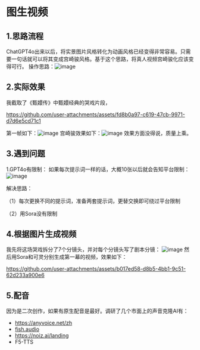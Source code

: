 # 图生视频
## 1.思路流程
ChatGPT4o出来以后，将实景图片风格转化为动画风格已经变得非常容易。只需要一句话就可以将其变成宫崎骏风格。基于这个思路，将真人视频宫崎骏化应该变得可行。
操作思路：![image](https://github.com/user-attachments/assets/b39d4390-2b39-41d0-9f3e-3c2338bdde88)


## 2.实际效果
我截取了《甄嬛传》中甄嬛经典的哭戏片段，

https://github.com/user-attachments/assets/fd8b0a97-c619-47cb-9971-d7d6e5cd71c1

第一帧如下：![image](https://github.com/user-attachments/assets/44d186b2-21c8-43ca-a458-a3ce2775c84b)
宫崎骏效果如下：![image](https://github.com/user-attachments/assets/0a1e271e-fe5e-4c32-b8ad-7a5766d5aeee)
效果方面没得说，质量上乘。
## 3.遇到问题
1.GPT4o有限制：
如果每次提示词一样的话，大概10张以后就会告知平台限制：
![image](https://github.com/user-attachments/assets/481b16dd-a9af-4abb-8062-5a435f0061f5)

解决思路：

（1）每次更换不同的提示词，准备两套提示词，更替交换即可绕过平台限制

（2）用Sora没有限制
## 4.根据图片生成视频
我先将这场哭戏拆分了7个分镜头，并对每个分镜头写了剧本分镜：
![image](https://github.com/user-attachments/assets/f6139c5d-34de-4ae2-b4ad-747a1f982d5a)
然后用Sora和可灵分别生成第一幕的视频，效果如下：


https://github.com/user-attachments/assets/b017ed58-d8b5-4bb1-9c51-62d233a900e6

## 5.配音
因为是二次创作，如果有原生配音是最好。调研了几个市面上的声音克隆AI有：
* https://anyvoice.net/zh
* [fish.audio](https://fish.audio/zh-CN/)
* https://noiz.ai/landing
* F5-TTS








